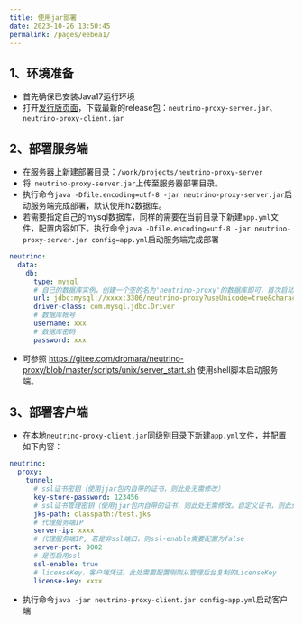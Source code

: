 ```yaml
---
title: 使用jar部署
date: 2023-10-26 13:50:45
permalink: /pages/eebea1/
---
```


## 1、环境准备
- 首先确保已安装Java17运行环境
- 打开[发行版页面](https://gitee.com/dromara/neutrino-proxy/releases)，下载最新的release包：`neutrino-proxy-server.jar`、`neutrino-proxy-client.jar`


## 2、部署服务端
- 在服务器上新建部署目录：`/work/projects/neutrino-proxy-server`
- 将` neutrino-proxy-server.jar`上传至服务器部署目录。
- 执行命令`java -Dfile.encoding=utf-8 -jar neutrino-proxy-server.jar`启动服务端完成部署，默认使用h2数据库。
- 若需要指定自己的mysql数据库，同样的需要在当前目录下新建`app.yml`文件，配置内容如下。执行命令`java -Dfile.encoding=utf-8 -jar neutrino-proxy-server.jar config=app.yml`启动服务端完成部署

```yml
neutrino:
  data:
    db:
      type: mysql
      # 自己的数据库实例，创建一个空的名为'neutrino-proxy'的数据库即可，首次启动服务端会自动初始化
      url: jdbc:mysql://xxxx:3306/neutrino-proxy?useUnicode=true&characterEncoding=UTF-8&allowMultiQueries=true&useAffectedRows=true&useSSL=false
      driver-class: com.mysql.jdbc.Driver
      # 数据库帐号
      username: xxx
      # 数据库密码
      password: xxx
```

- 可参照 https://gitee.com/dromara/neutrino-proxy/blob/master/scripts/unix/server_start.sh 使用shell脚本启动服务端。

## 3、部署客户端
- 在本地`neutrino-proxy-client.jar`同级别目录下新建`app.yml`文件，并配置如下内容：
```yml
neutrino:
  proxy:
    tunnel:
      # ssl证书密钥（使用jjar包内自带的证书，则此处无需修改）
      key-store-password: 123456
      # ssl证书管理密钥（使用jjar包内自带的证书，则此处无需修改。自定义证书，则此处配置对应的路径）
      jks-path: classpath:/test.jks
      # 代理服务端IP
      server-ip: xxxx
      # 代理服务端IP, 若是非ssl端口，则ssl-enable需要配置为false
      server-port: 9002
      # 是否启用ssl
      ssl-enable: true
      # licenseKey，客户端凭证。此处需要配置刚刚从管理后台复制的LicenseKey
      license-key: xxxx
```
- 执行命令`java -jar neutrino-proxy-client.jar config=app.yml`启动客户端

